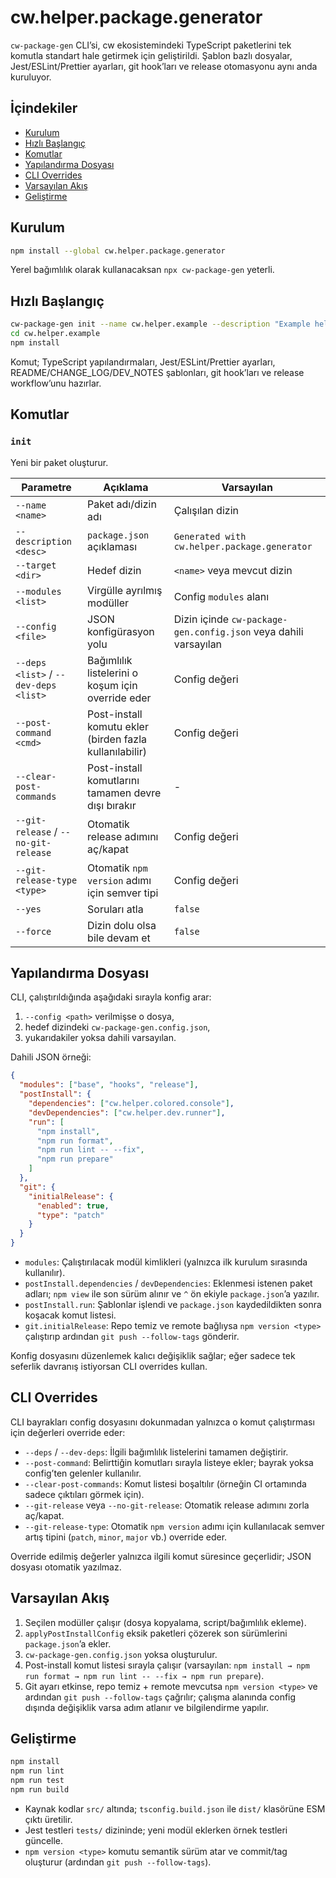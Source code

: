 # cw.helper.package.generator

`cw-package-gen` CLI’si, cw ekosistemindeki TypeScript paketlerini tek komutla standart hale getirmek için geliştirildi. Şablon bazlı dosyalar, Jest/ESLint/Prettier ayarları, git hook’ları ve release otomasyonu aynı anda kuruluyor.

## İçindekiler
- [Kurulum](#kurulum)
- [Hızlı Başlangıç](#hızlı-başlangıç)
- [Komutlar](#komutlar)
- [Yapılandırma Dosyası](#yapılandırma-dosyası)
- [CLI Overrides](#cli-overrides)
- [Varsayılan Akış](#varsayılan-akış)
- [Geliştirme](#geliştirme)

## Kurulum
```bash
npm install --global cw.helper.package.generator
```
Yerel bağımlılık olarak kullanacaksan `npx cw-package-gen` yeterli.

## Hızlı Başlangıç
```bash
cw-package-gen init --name cw.helper.example --description "Example helper"
cd cw.helper.example
npm install
```
Komut; TypeScript yapılandırmaları, Jest/ESLint/Prettier ayarları, README/CHANGE_LOG/DEV_NOTES şablonları, git hook’ları ve release workflow’unu hazırlar.

## Komutlar
### `init`
Yeni bir paket oluşturur.

| Parametre | Açıklama | Varsayılan |
|-----------|----------|------------|
| `--name <name>` | Paket adı/dizin adı | Çalışılan dizin |
| `--description <desc>` | `package.json` açıklaması | `Generated with cw.helper.package.generator` |
| `--target <dir>` | Hedef dizin | `<name>` veya mevcut dizin |
| `--modules <list>` | Virgülle ayrılmış modüller | Config `modules` alanı |
| `--config <file>` | JSON konfigürasyon yolu | Dizin içinde `cw-package-gen.config.json` veya dahili varsayılan |
| `--deps <list>` / `--dev-deps <list>` | Bağımlılık listelerini o koşum için override eder | Config değeri |
| `--post-command <cmd>` | Post-install komutu ekler (birden fazla kullanılabilir) | Config değeri |
| `--clear-post-commands` | Post-install komutlarını tamamen devre dışı bırakır | - |
| `--git-release` / `--no-git-release` | Otomatik release adımını aç/kapat | Config değeri |
| `--git-release-type <type>` | Otomatik `npm version` adımı için semver tipi | Config değeri |
| `--yes` | Soruları atla | `false` |
| `--force` | Dizin dolu olsa bile devam et | `false` |

## Yapılandırma Dosyası
CLI, çalıştırıldığında aşağıdaki sırayla konfig arar:
1. `--config <path>` verilmişse o dosya,
2. hedef dizindeki `cw-package-gen.config.json`,
3. yukarıdakiler yoksa dahili varsayılan.

Dahili JSON örneği:
```json
{
  "modules": ["base", "hooks", "release"],
  "postInstall": {
    "dependencies": ["cw.helper.colored.console"],
    "devDependencies": ["cw.helper.dev.runner"],
    "run": [
      "npm install",
      "npm run format",
      "npm run lint -- --fix",
      "npm run prepare"
    ]
  },
  "git": {
    "initialRelease": {
      "enabled": true,
      "type": "patch"
    }
  }
}
```
- `modules`: Çalıştırılacak modül kimlikleri (yalnızca ilk kurulum sırasında kullanılır).
- `postInstall.dependencies` / `devDependencies`: Eklenmesi istenen paket adları; `npm view` ile son sürüm alınır ve `^` ön ekiyle `package.json`’a yazılır.
- `postInstall.run`: Şablonlar işlendi ve `package.json` kaydedildikten sonra koşacak komut listesi.
- `git.initialRelease`: Repo temiz ve remote bağlıysa `npm version <type>` çalıştırıp ardından `git push --follow-tags` gönderir.

Konfig dosyasını düzenlemek kalıcı değişiklik sağlar; eğer sadece tek seferlik davranış istiyorsan CLI overrides kullan.

## CLI Overrides
CLI bayrakları config dosyasını dokunmadan yalnızca o komut çalıştırması için değerleri override eder:
- `--deps` / `--dev-deps`: İlgili bağımlılık listelerini tamamen değiştirir.
- `--post-command`: Belirttiğin komutları sırayla listeye ekler; bayrak yoksa config’ten gelenler kullanılır.
- `--clear-post-commands`: Komut listesi boşaltılır (örneğin CI ortamında sadece çıktıları görmek için).
- `--git-release` veya `--no-git-release`: Otomatik release adımını zorla aç/kapat.
- `--git-release-type`: Otomatik `npm version` adımı için kullanılacak semver artış tipini (`patch`, `minor`, `major` vb.) override eder.

Override edilmiş değerler yalnızca ilgili komut süresince geçerlidir; JSON dosyası otomatik yazılmaz.

## Varsayılan Akış
1. Seçilen modüller çalışır (dosya kopyalama, script/bağımlılık ekleme).
2. `applyPostInstallConfig` eksik paketleri çözerek son sürümlerini `package.json`’a ekler.
3. `cw-package-gen.config.json` yoksa oluşturulur.
4. Post-install komut listesi sırayla çalışır (varsayılan: `npm install → npm run format → npm run lint -- --fix → npm run prepare`).
5. Git ayarı etkinse, repo temiz + remote mevcutsa `npm version <type>` ve ardından `git push --follow-tags` çağrılır; çalışma alanında config dışında değişiklik varsa adım atlanır ve bilgilendirme yapılır.

## Geliştirme
```bash
npm install
npm run lint
npm run test
npm run build
```
- Kaynak kodlar `src/` altında; `tsconfig.build.json` ile `dist/` klasörüne ESM çıktı üretilir.
- Jest testleri `tests/` dizininde; yeni modül eklerken örnek testleri güncelle.
- `npm version <type>` komutu semantik sürüm atar ve commit/tag oluşturur (ardından `git push --follow-tags`).
